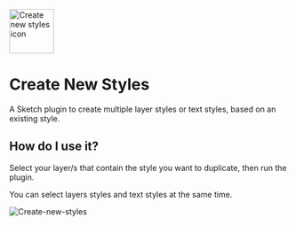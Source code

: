 <img src="https://github.com/franklymrshankly/Create-New-Styles/blob/master/assets/icon.png" alt="Create new styles icon" width="80">

# Create New Styles

A Sketch plugin to create multiple layer styles or text styles, based on an existing style.

## How do I use it?

Select your layer/s that contain the style you want to duplicate, then run the plugin.

You can select layers styles and text styles at the same time.

![Create-new-styles](https://github.com/franklymrshankly/Create-New-Styles/blob/master/assets/createnewstyles.gif)
